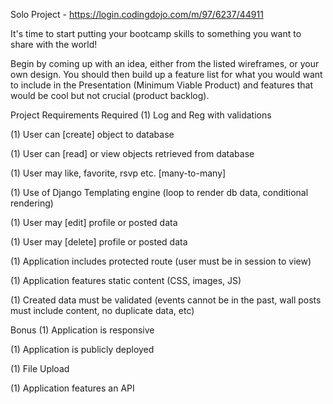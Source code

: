 Solo Project - https://login.codingdojo.com/m/97/6237/44911

It's time to start putting your bootcamp skills to something you want to share with the world!

Begin by coming up with an idea, either from the listed wireframes, or your own design. You should then build up a feature list for what you would want to include in the Presentation (Minimum Viable Product) and features that would be cool but not crucial (product backlog).

Project Requirements
Required
(1) Log and Reg with validations

(1) User can [create] object to database

(1) User can [read] or view objects retrieved from database

(1) User may like, favorite, rsvp etc. [many-to-many]

(1) Use of Django Templating engine (loop to render db data, conditional rendering)

(1) User may [edit] profile or posted data

(1) User may [delete] profile or posted data

(1) Application includes protected route (user must be in session to view)

(1) Application features static content (CSS, images, JS)

(1) Created data must be validated (events cannot be in the past, wall posts must include content, no duplicate data, etc)

Bonus
(1) Application is responsive

(1) Application is publicly deployed

(1) File Upload

(1) Application features an API
